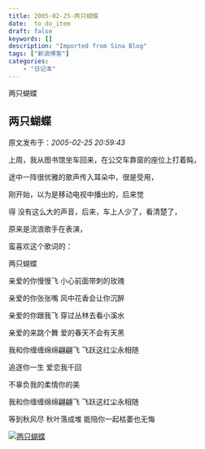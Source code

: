 ```yaml
---
title: 2005-02-25-两只蝴蝶
date:  to_do_item
draft: false
keywords: []
description: "Imported from Sina Blog"
tags: ["新浪博客"]
categories: 
    - "日记本"
---
```

两只蝴蝶
## 两只蝴蝶

 原文发布于：*2005-02-25 20:59:43*

上周，我从图书馆坐车回来，在公交车靠窗的座位上打着盹，

途中一阵很优雅的歌声传入耳朵中，很是受用，

刚开始，以为是移动电视中播出的，后来觉

得 没有这么大的声音，后来，车上人少了，看清楚了，

原来是流浪歌手在表演，

蛮喜欢这个歌词的：

  两只蝴蝶

  亲爱的你慢慢飞     小心前面带刺的玫瑰

  亲爱的你张张嘴      风中花香会让你沉醉

  亲爱的你跟我飞      穿过丛林去看小溪水

  亲爱的来跳个舞      爱的春天不会有天黑

  我和你缠缠绵绵翩翩飞 飞跃这红尘永相随

   追逐你一生    爱恋我千回

   不辜负我的柔情你的美

  我和你缠缠绵绵翩翩飞  飞跃这红尘永相随

  等到秋风尽 秋叶落成堆 能陪你一起枯萎也无悔

[![两只蝴蝶](http://s13.sinaimg.cn/middle/6983393849da99581410c&amp;690)](http://s4.sinaimg.cn/middle/6983393849da995a37583&amp;690)


